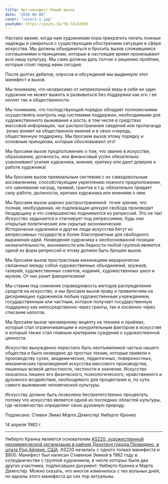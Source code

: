 ```yaml
---
title: Арт-манифест Новый вызов
date: "2016-06-08"
cover: "cover1-1.jpg"
youtube: https://youtu.be/tD-T4LIddtE
---
```


Настало время, когда нам художникам пора прекратить питать ложные надежды и смириться с существующим обострением ситуации в сфере искусства. Мы должны объединиться и бросить вызов сложившимся соглашениями и принципам, которые в настоящее время пронизывают всю нашу культуру. Мы сами должны дать толчок к решению проблем, которые стоят перед нами сегодня.

После долгих дебатов, опросов и обсуждений мы выдвинули этот манифест и вызов.

Мы понимаем, что независимо от непреклонной веры в себя ни один художник не может выжить и развиваться без поддержки как его / ее коллег так и общественности.

Мы понимаем, что господствующий порядок обладает полномочиями осуществлять контроль над системами поддержки, необходимыми для художественного выживания и роста, в том числе в средствах массовой информации, чье распространение сведений или пропаганда  резко влияет на общественное мнение и в свою очередь, общественную поддержку. Мы бросаем вызов этому порядку и основным принципам, которые обосновывают его!

Мы бросаем вызов предположению о том, что звание в искусстве, образование, должность, или финансовый успех обязательно узаконивают усилия художника, мнения, критику или дают доверие к работе художника!

Мы бросаем вызов премиальным системам с их самодовольным восхвалением, способствующим укреплению ложного предположения, что завоевание наград, премий, грантов и т.д. обязательно придает силу работе, должности, критике художника или мнениям о нем.

Мы бросаем вызов широко распространенной  точке зрения, что полная, необузданная, не подлежащая цензуре свобода производит бездарщину и что совершенство поднимается из репрессий. Это не так! Искусство задыхается и стагнирует под репрессиями, будь они открытые политические или скрытые экономические. Исторически художники и другие люди искусства бегут из репрессивных государств в более благоприятные для свободного выражения идей. Низведение художника к необоснованной позиции незначительности, анонимности или бедности любой группой является одной из форм репрессий и этому должен быть брошен вызов.

Мы бросаем вызов пристрастным махинациям иерархически связанных между собой художественных объединений, кружков, галерей, художественных советов, изданий, художественных школ и музеев. От них разит фаворитизмом!

Мы ставим под сомнение справедливость методов распределения средств на искусство, и мы бросаем вызов праву и привилегиям на дискримацию художников любым художественным учреждением, государственным или частным, которое получает государственную поддержку как непосредственно через гранты, так и косвенно через списание налогов.

Мы бросаем вызов чрезмерному акценту на технике и приёмах, который стал ограничивающим и изнурительным фактором в искусстве и который также стал главным критерием суждений о художественной ценности.

Искусство вынужденно перестало быть неотъемлемой частью нашего общества и было низведено до простых техник, которые привели к производству сухих, академических, педантичных, поверхностных, механических произведений искусства массового производства, лишенных всякой целостности, честности и значения. Искусство оказалось лишено его физического, психологического, нравственного и духовного воздействия, необходимого для процветания и, по сути, самого выживания человеческой культуры.

Искусству должно быть позволено беспрепятственно процветать потому что искусство является одной из последних областей культуры, где человечество определяет свою духовную природу.

Подписано: _Стивен Эмма_ _Марта Демпстер_ _Умберто Кренка_

14 апреля 1982 г.



---

Умберто Кренка является основателем [AS220, художественной некоммерческой организации в районе Даунтаун города Провиденс, в штате Род-Айленд, США](/theory/research/as220/). AS220 началась с одного только манифеста и $800. Манифест был написан Стивеном Эммой в 1982 году в сотрудничестве с группой художников, в числе которых были два других участника, подписавших документ: Умберто Кренка и Марта Демпстер. Можно сказать, что многое изменилось с тех вольных дней, но идеалы этого манифеста до сих пор актуальны.


